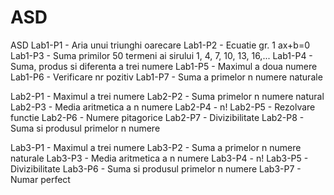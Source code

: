 # ASD
ASD
Lab1-P1 - Aria unui triunghi oarecare
Lab1-P2 - Ecuatie gr. 1 ax+b=0
Lab1-P3 - Suma primilor 50 termeni ai sirului 1, 4, 7, 10, 13, 16,...
Lab1-P4 - Suma, produs si diferenta a trei numere
Lab1-P5 - Maximul a doua numere
Lab1-P6 - Verificare nr pozitiv
Lab1-P7 - Suma a primelor n numere naturale

Lab2-P1 - Maximul a trei numere
Lab2-P2 - Suma primelor n numere natural
Lab2-P3 - Media aritmetica a n numere
Lab2-P4 - n!
Lab2-P5 - Rezolvare functie
Lab2-P6 - Numere pitagorice
Lab2-P7 - Divizibilitate
Lab2-P8 - Suma si produsul primelor n numere

Lab3-P1 - Maximul a trei numere
Lab3-P2 - Suma a primelor n numere naturale
Lab3-P3 - Media aritmetica a n numere
Lab3-P4 - n!
Lab3-P5 - Divizibilitate
Lab3-P6 - Suma si produsul primelor n numere
Lab3-P7 - Numar perfect
